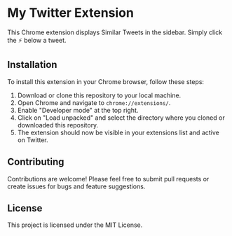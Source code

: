 # My Twitter Extension

This Chrome extension displays Similar Tweets in the sidebar. Simply click the ⚡ below a tweet.

## Installation

To install this extension in your Chrome browser, follow these steps:

1. Download or clone this repository to your local machine.
2. Open Chrome and navigate to `chrome://extensions/`.
3. Enable "Developer mode" at the top right.
4. Click on "Load unpacked" and select the directory where you cloned or downloaded this repository.
5. The extension should now be visible in your extensions list and active on Twitter.


## Contributing

Contributions are welcome! Please feel free to submit pull requests or create issues for bugs and feature suggestions.

## License

This project is licensed under the MIT License.